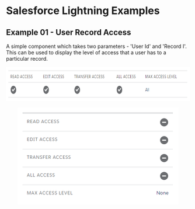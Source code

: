 # Salesforce Lightning Examples

## Example 01 - User Record Access
A simple component which takes two parameters - 'User Id' and 'Record I'. This can be used to display the level of access
that a user has to a particular record.
<p align="center">
  <img src="01 - User Record Access/screenshot-desktop.png" alt="Mobile Example" width="732" height="94" />
</p>
<p align="center">
  <img src="01 - User Record Access/screenshot-mobile.png" alt="Mobile Example" width="440" height="266" />
</p>